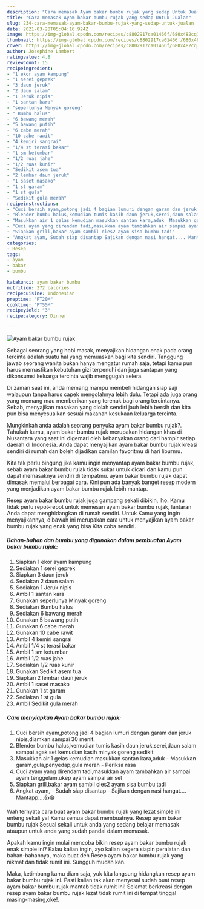 ```yaml
---
description: "Cara memasak Ayam bakar bumbu rujak yang sedap Untuk Jualan"
title: "Cara memasak Ayam bakar bumbu rujak yang sedap Untuk Jualan"
slug: 234-cara-memasak-ayam-bakar-bumbu-rujak-yang-sedap-untuk-jualan
date: 2021-03-28T05:04:16.924Z
image: https://img-global.cpcdn.com/recipes/c8802917ca01466f/680x482cq70/ayam-bakar-bumbu-rujak-foto-resep-utama.jpg
thumbnail: https://img-global.cpcdn.com/recipes/c8802917ca01466f/680x482cq70/ayam-bakar-bumbu-rujak-foto-resep-utama.jpg
cover: https://img-global.cpcdn.com/recipes/c8802917ca01466f/680x482cq70/ayam-bakar-bumbu-rujak-foto-resep-utama.jpg
author: Josephine Lambert
ratingvalue: 4.8
reviewcount: 15
recipeingredient:
- "1 ekor ayam kampung"
- "1 serei geprek"
- "3 daun jeruk"
- "2 daun salam"
- "1 Jeruk nipis"
- "1 santan kara"
- "seperlunya Minyak goreng"
- " Bumbu halus"
- "6 bawang merah"
- "5 bawang putih"
- "6 cabe merah"
- "10 cabe rawit"
- "4 kemiri sangrai"
- "1/4 st terasi bakar"
- "1 sm ketumbar"
- "1/2 ruas jahe"
- "1/2 ruas kunir"
- "Sedikit asem tua"
- "2 lembar daun jeruk"
- "1 saset masako"
- "1 st garam"
- "1 st gula"
- "Sedikit gula merah"
recipeinstructions:
- "Cuci bersih ayam,potong jadi 4 bagian lumuri dengan garam dan jeruk nipis,diamkan sampai 30 menit."
- "Blender bumbu halus,kemudian tumis kasih daun jeruk,serei,daun salam sampai agak set kemudian kasih minyak goreng sedikit"
- "Masukkan air 1 gelas kemudian masukkan santan kara,aduk  Masukkan garam,gula,penyedap,gula merah Periksa rasa"
- "Cuci ayam yang direndam tadi,masukkan ayam tambahkan air sampai ayam tenggelam,ukep ayam sampai air set"
- "Siapkan grill,bakar ayam sambil oles2 ayam sisa bumbu tadi"
- "Angkat ayam, Sudah siap disantap Sajikan dengan nasi hangat.... Mantapp....👍😁"
categories:
- Resep
tags:
- ayam
- bakar
- bumbu

katakunci: ayam bakar bumbu 
nutrition: 272 calories
recipecuisine: Indonesian
preptime: "PT20M"
cooktime: "PT55M"
recipeyield: "3"
recipecategory: Dinner

---
```



![Ayam bakar bumbu rujak](https://img-global.cpcdn.com/recipes/c8802917ca01466f/680x482cq70/ayam-bakar-bumbu-rujak-foto-resep-utama.jpg)

Sebagai seorang yang hobi masak, menyajikan hidangan enak pada orang tercinta adalah suatu hal yang memuaskan bagi kita sendiri. Tanggung jawab seorang  wanita bukan hanya mengatur rumah saja, tetapi kamu pun harus memastikan kebutuhan gizi terpenuhi dan juga santapan yang dikonsumsi keluarga tercinta wajib menggugah selera.

Di zaman  saat ini, anda memang mampu membeli hidangan siap saji walaupun tanpa harus capek mengolahnya lebih dulu. Tetapi ada juga orang yang memang mau memberikan yang terenak bagi orang tercintanya. Sebab, menyajikan masakan yang diolah sendiri jauh lebih bersih dan kita pun bisa menyesuaikan sesuai makanan kesukaan keluarga tercinta. 



Mungkinkah anda adalah seorang penyuka ayam bakar bumbu rujak?. Tahukah kamu, ayam bakar bumbu rujak merupakan hidangan khas di Nusantara yang saat ini digemari oleh kebanyakan orang dari hampir setiap daerah di Indonesia. Anda dapat menyajikan ayam bakar bumbu rujak kreasi sendiri di rumah dan boleh dijadikan camilan favoritmu di hari liburmu.

Kita tak perlu bingung jika kamu ingin menyantap ayam bakar bumbu rujak, sebab ayam bakar bumbu rujak tidak sukar untuk dicari dan kamu pun dapat memasaknya sendiri di tempatmu. ayam bakar bumbu rujak dapat dimasak memalui berbagai cara. Kini pun ada banyak banget resep modern yang menjadikan ayam bakar bumbu rujak lebih mantap.

Resep ayam bakar bumbu rujak juga gampang sekali dibikin, lho. Kamu tidak perlu repot-repot untuk memesan ayam bakar bumbu rujak, lantaran Anda dapat menghidangkan di rumah sendiri. Untuk Kamu yang ingin menyajikannya, dibawah ini merupakan cara untuk menyajikan ayam bakar bumbu rujak yang enak yang bisa Kita coba sendiri.

<!--inarticleads1-->

##### Bahan-bahan dan bumbu yang digunakan dalam pembuatan Ayam bakar bumbu rujak:

1. Siapkan 1 ekor ayam kampung
1. Sediakan 1 serei geprek
1. Siapkan 3 daun jeruk
1. Sediakan 2 daun salam
1. Sediakan 1 Jeruk nipis
1. Ambil 1 santan kara
1. Gunakan seperlunya Minyak goreng
1. Sediakan  Bumbu halus
1. Sediakan 6 bawang merah
1. Gunakan 5 bawang putih
1. Gunakan 6 cabe merah
1. Gunakan 10 cabe rawit
1. Ambil 4 kemiri sangrai
1. Ambil 1/4 st terasi bakar
1. Ambil 1 sm ketumbar
1. Ambil 1/2 ruas jahe
1. Sediakan 1/2 ruas kunir
1. Gunakan Sedikit asem tua
1. Siapkan 2 lembar daun jeruk
1. Ambil 1 saset masako
1. Gunakan 1 st garam
1. Sediakan 1 st gula
1. Ambil Sedikit gula merah




<!--inarticleads2-->

##### Cara menyiapkan Ayam bakar bumbu rujak:

1. Cuci bersih ayam,potong jadi 4 bagian lumuri dengan garam dan jeruk nipis,diamkan sampai 30 menit.
1. Blender bumbu halus,kemudian tumis kasih daun jeruk,serei,daun salam sampai agak set kemudian kasih minyak goreng sedikit
1. Masukkan air 1 gelas kemudian masukkan santan kara,aduk  - Masukkan garam,gula,penyedap,gula merah - Periksa rasa
1. Cuci ayam yang direndam tadi,masukkan ayam tambahkan air sampai ayam tenggelam,ukep ayam sampai air set
1. Siapkan grill,bakar ayam sambil oles2 ayam sisa bumbu tadi
1. Angkat ayam, - Sudah siap disantap - Sajikan dengan nasi hangat.... - Mantapp....👍😁




Wah ternyata cara buat ayam bakar bumbu rujak yang lezat simple ini enteng sekali ya! Kamu semua dapat membuatnya. Resep ayam bakar bumbu rujak Sesuai sekali untuk anda yang sedang belajar memasak ataupun untuk anda yang sudah pandai dalam memasak.

Apakah kamu ingin mulai mencoba bikin resep ayam bakar bumbu rujak enak simple ini? Kalau kalian ingin, ayo kalian segera siapin peralatan dan bahan-bahannya, maka buat deh Resep ayam bakar bumbu rujak yang nikmat dan tidak rumit ini. Sungguh mudah kan. 

Maka, ketimbang kamu diam saja, yuk kita langsung hidangkan resep ayam bakar bumbu rujak ini. Pasti kalian tak akan menyesal sudah buat resep ayam bakar bumbu rujak mantab tidak rumit ini! Selamat berkreasi dengan resep ayam bakar bumbu rujak lezat tidak rumit ini di tempat tinggal masing-masing,oke!.

